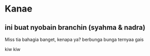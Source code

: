 # Kanae
## ini buat nyobain branchin (syahma & nadra)

Miss tia bahagia banget, kenapa ya? 
berbunga bunga ternyaa gais

kiw kiw
